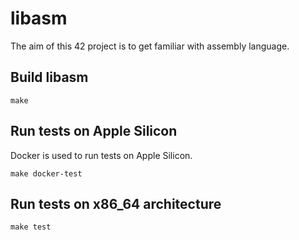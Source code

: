# libasm

The aim of this 42 project is to get familiar with assembly language.

## Build libasm

```
make
```

## Run tests on Apple Silicon

Docker is used to run tests on Apple Silicon.

```
make docker-test
```

## Run tests on x86_64 architecture

```
make test
```
